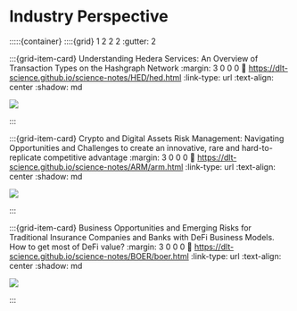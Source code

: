 # Industry Perspective

:::::{container}
::::{grid} 1 2 2 2
:gutter: 2

:::{grid-item-card} Understanding Hedera Services: An Overview of Transaction Types on the Hashgraph Network
:margin: 3 0 0 0
:link: https://dlt-science.github.io/science-notes/HED/hed.html
:link-type: url
:text-align: center
:shadow: md

<img src= "https://media.licdn.com/dms/image/D4D12AQG4Djg6_lcLGw/article-cover_image-shrink_423_752/0/1689060355220?e=1697673600&v=beta&t=5iA1olw-I3M52kTlPcvccGQ9Cvv_j68yv1m-Lm7OSiM">

:::

:::{grid-item-card} Crypto and Digital Assets Risk Management: Navigating Opportunities and Challenges to create an innovative, rare and hard-to-replicate competitive advantage
:margin: 3 0 0 0
:link: https://dlt-science.github.io/science-notes/ARM/arm.html
:link-type: url
:text-align: center
:shadow: md

<img src= "https://images.ctfassets.net/0idwgenf7ije/6l6n6P2UwYXrFafFpRDo7j/932694c7548f798e87feafa5eb3b62c5/Gemini-Cryptocurrency_Brings_New_Meaning_to_Risk_Management.png?fm=webp&w=1024&q=100">

:::

:::{grid-item-card} Business Opportunities and Emerging Risks for Traditional Insurance Companies and Banks with DeFi Business Models. How to get most of DeFi value?
:margin: 3 0 0 0
:link: https://dlt-science.github.io/science-notes/BOER/boer.html
:link-type: url
:text-align: center
:shadow: md

<img src= "https://encrypted-tbn0.gstatic.com/images?q=tbn:ANd9GcTAEXtNCAmC7fsCJOrWer49tNsEzWI_Cx9ffg&usqp=CAU">

:::